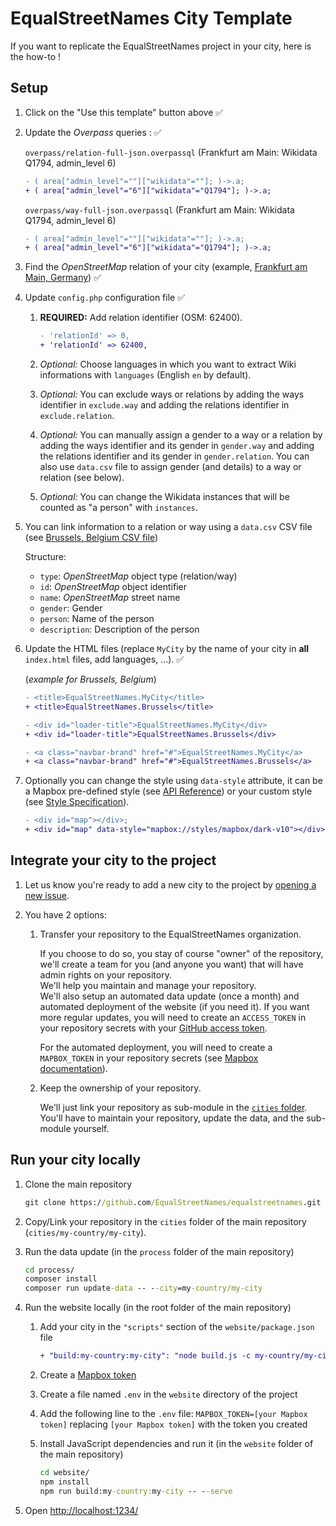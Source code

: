 # EqualStreetNames City Template

If you want to replicate the EqualStreetNames project in your city, here is the how-to !

## Setup

1. Click on the "Use this template" button above ✅

1. Update the *Overpass* queries : ✅

    `overpass/relation-full-json.overpassql` (Frankfurt am Main: Wikidata Q1794, admin_level 6)

    ```diff
    - ( area["admin_level"=""]["wikidata"=""]; )->.a;
    + ( area["admin_level"="6"]["wikidata"="Q1794"]; )->.a;
    ```

    `overpass/way-full-json.overpassql` (Frankfurt am Main: Wikidata Q1794, admin_level 6)

    ```diff
    - ( area["admin_level"=""]["wikidata"=""]; )->.a;
    + ( area["admin_level"="6"]["wikidata"="Q1794"]; )->.a;
    ```

1. Find the *OpenStreetMap* relation of your city (example, [Frankfurt am Main, Germany](https://www.openstreetmap.org/relation/62400)) ✅

1. Update `config.php` configuration file ✅

    1. **REQUIRED:** Add relation identifier (OSM: 62400).

        ```diff
        - 'relationId' => 0,
        + 'relationId' => 62400,
        ```

    1. *Optional:* Choose languages in which you want to extract Wiki informations with `languages` (English `en` by default).

    1. *Optional:* You can exclude ways or relations by adding the ways identifier in `exclude.way` and adding the relations identifier in `exclude.relation`.

    1. *Optional:* You can manually assign a gender to a way or a relation by adding the ways identifier and its gender in `gender.way` and adding the relations identifier and its gender in `gender.relation`. You can also use `data.csv` file to assign gender (and details) to a way or relation (see below).

    1. *Optional:* You can change the Wikidata instances that will be counted as "a person" with `instances`.

1. You can link information to a relation or way using a `data.csv` CSV file (see [Brussels, Belgium CSV file](https://github.com/EqualStreetNames/equalstreetnames-brussels/blob/master/data.csv))

    Structure:

    - `type`: *OpenStreetMap* object type (relation/way)
    - `id`: *OpenStreetMap* object identifier
    - `name`: *OpenStreetMap* street name
    - `gender`: Gender
    - `person`: Name of the person
    - `description`: Description of the person

1. Update the HTML files (replace `MyCity` by the name of your city in **all** `index.html` files, add languages, ...). ✅

    (*example for Brussels, Belgium*)

    ```diff
    - <title>EqualStreetNames.MyCity</title>
    + <title>EqualStreetNames.Brussels</title>

    - <div id="loader-title">EqualStreetNames.MyCity</div>
    + <div id="loader-title">EqualStreetNames.Brussels</div>

    - <a class="navbar-brand" href="#">EqualStreetNames.MyCity</a>
    + <a class="navbar-brand" href="#">EqualStreetNames.Brussels</a>
    ```

1. Optionally you can change the style using `data-style` attribute, it can be a Mapbox pre-defined style (see [API Reference](https://docs.mapbox.com/mapbox-gl-js/api/#map)) or your custom style (see [Style Specification](https://docs.mapbox.com/mapbox-gl-js/style-spec/)).

    ```diff
    - <div id="map"></div>;
    + <div id="map" data-style="mapbox://styles/mapbox/dark-v10"></div>;
    ```


## Integrate your city to the project

1. Let us know you're ready to add a new city to the project by [opening a new issue](https://github.com/EqualStreetNames/equalstreetnames/issues).

1. You have 2 options:

    1. Transfer your repository to the EqualStreetNames organization.

       If you choose to do so, you stay of course "owner" of the repository, we'll create a team for you (and anyone you want) that will have admin rights on your repository.  
       We'll help you maintain and manage your repository.  
       We'll also setup an automated data update (once a month) and automated deployment of the website (if you need it). If you want more regular updates, you will need to create an `ACCESS_TOKEN` in your repository secrets with your [GitHub access token](https://docs.github.com/en/authentication/keeping-your-account-and-data-secure/creating-a-personal-access-token).

       For the automated deployment, you will need to create a `MAPBOX_TOKEN` in your repository secrets (see [Mapbox documentation](https://docs.mapbox.com/help/how-mapbox-works/access-tokens/)).

    1. Keep the ownership of your repository.

       We'll just link your repository as sub-module in the [`cities` folder](https://github.com/EqualStreetNames/equalstreetnames/tree/master/cities).  
       You'll have to maintain your repository, update the data, and the sub-module yourself.

## Run your city locally

1. Clone the main repository

    ```cmd
    git clone https://github.com/EqualStreetNames/equalstreetnames.git
    ```

1. Copy/Link your repository in the `cities` folder of the main repository (`cities/my-country/my-city`).

1. Run the data update (in the `process` folder of the main repository)

    ```cmd
    cd process/
    composer install
    composer run update-data -- --city=my-country/my-city
    ```

1. Run the website locally (in the root folder of the main repository)

    1. Add your city in the `"scripts"` section of the `website/package.json` file

        ```diff
        + "build:my-country:my-city": "node build.js -c my-country/my-city"
        ```

    1. Create a [Mapbox token](https://docs.mapbox.com/help/how-mapbox-works/access-tokens/)

    1. Create a file named `.env` in the `website` directory of the project

    1. Add the following line to the `.env` file: `MAPBOX_TOKEN=[your Mapbox token]` replacing `[your Mapbox token]` with the token you created

    1. Install JavaScript dependencies and run it (in the `website` folder of the main repository)

        ```cmd
        cd website/
        npm install
        npm run build:my-country:my-city -- --serve
        ```

1. Open <http://localhost:1234/>
